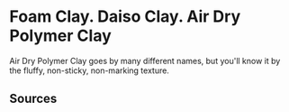 # Foam Clay. Daiso Clay. Air Dry Polymer Clay

Air Dry Polymer Clay goes by many different names, but you'll know it by the fluffy, non-sticky, non-marking texture.

## Sources
